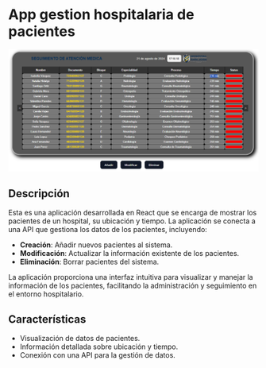 # App gestion hospitalaria de pacientes 

![Imagen de la aplicación](Readme.png)

## Descripción

Esta es una aplicación desarrollada en React que se encarga de mostrar los pacientes de un hospital, su ubicación y tiempo. La aplicación se conecta a una API que gestiona los datos de los pacientes, incluyendo:

- **Creación**: Añadir nuevos pacientes al sistema.
- **Modificación**: Actualizar la información existente de los pacientes.
- **Eliminación**: Borrar pacientes del sistema.

La aplicación proporciona una interfaz intuitiva para visualizar y manejar la información de los pacientes, facilitando la administración y seguimiento en el entorno hospitalario.

## Características

- Visualización de datos de pacientes.
- Información detallada sobre ubicación y tiempo.
- Conexión con una API para la gestión de datos.
